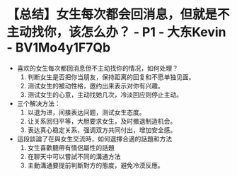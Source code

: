 # 【总结】女生每次都会回消息，但就是不主动找你，该怎么办？ - P1 - 大东Kevin - BV1Mo4y1F7Qb

-   喜欢的女生每次都回消息但不主动找你的情况，如何处理？
    1.  判断女生是否把你当朋友，保持距离的回复和不愿单独见面。
    2.  测试女生的被动性格，邀约出来表示对你有兴趣。
    3.  测试女生的心意，主动找她几次，冷淡回应则停止主动。
-   三个解决方法：
    1.  以退为进，间接表达问题，测试女生态度。
    2.  让关系回归平等，大胆要求女生，及时撤退制造机会。
    3.  表达真心稳定关系，强调双方共同付出，增加安全感。
-   這段談論了在與女生交流時，如何選擇合適的話題和方法
    1.  女生喜歡聽帶有情侶屬性的話題
    2.  在聊天中可以嘗試不同的溝通方法
    3.  主動溝通要提前判斷對方的態度，避免冷漠反應。